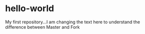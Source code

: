 # hello-world
My first repository...I am changing the text here to understand the difference between Master and Fork
